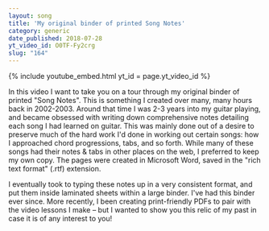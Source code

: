 ```yaml
---
layout: song
title: 'My original binder of printed Song Notes'
category: generic
date_published: 2018-07-28
yt_video_id: O0TF-Fy2crg
slug: "164"
---
```


<!-- patreon_lesson_available: true
patreon_lesson_url: https://www.patreon.com/posts/32888140 -->

{% include youtube_embed.html yt_id = page.yt_video_id %}

In this video I want to take you on a tour through my original binder of printed "Song Notes". This is something I created over many, many hours back in 2002-2003. Around that time I was 2-3 years into my guitar playing, and became obsessed with writing down comprehensive notes detailing each song I had learned on guitar. This was mainly done out of a desire to preserve much of the hard work I'd done in working out certain songs: how I approached chord progressions, tabs, and so forth. While many of these songs had their notes & tabs in other places on the web, I preferred to keep my own copy.  The pages were created in Microsoft Word, saved in the "rich text format" (.rtf) extension.

I eventually took to typing these notes up in a very consistent format, and put them inside laminated sheets within a large binder. I've had this binder ever since. More recently, I been creating print-friendly PDFs to pair with the video lessons I make – but I wanted to show you this relic of my past in case it is of any interest to you!

